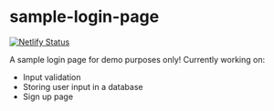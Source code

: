# sample-login-page
[![Netlify Status](https://api.netlify.com/api/v1/badges/b35c0653-e55b-49de-8d6b-b6f614ada8e3/deploy-status)](https://app.netlify.com/sites/elektric-login/deploys)

A sample login page for demo purposes only! Currently working on:
- Input validation
- Storing user input in a database
- Sign up page
